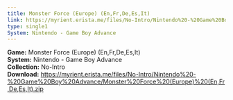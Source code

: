 ```yaml
---
title: Monster Force (Europe) (En,Fr,De,Es,It)
link: https://myrient.erista.me/files/No-Intro/Nintendo%20-%20Game%20Boy%20Advance/Monster%20Force%20(Europe)%20(En,Fr,De,Es,It).zip
type: single1
System: Nintendo - Game Boy Advance
---
```

<b>Game:</b> Monster Force (Europe) (En,Fr,De,Es,It)<br>
<b>System:</b> Nintendo - Game Boy Advance<br>
<b>Collection:</b> No-Intro<br>
<b>Download:</b> https://myrient.erista.me/files/No-Intro/Nintendo%20-%20Game%20Boy%20Advance/Monster%20Force%20(Europe)%20(En,Fr,De,Es,It).zip